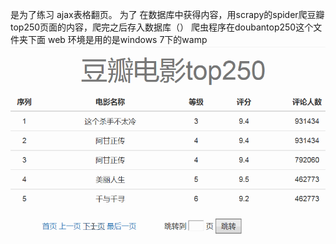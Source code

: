 是为了练习 ajax表格翻页。
为了 在数据库中获得内容，用scrapy的spider爬豆瓣top250页面的内容，爬完之后存入数据库（）
爬虫程序在doubantop250这个文件夹下面
web 环境是用的是windows 7下的wamp
![image](https://github.com/xiaowanzi2016/ajax-table/blob/master/demo2.gif)
